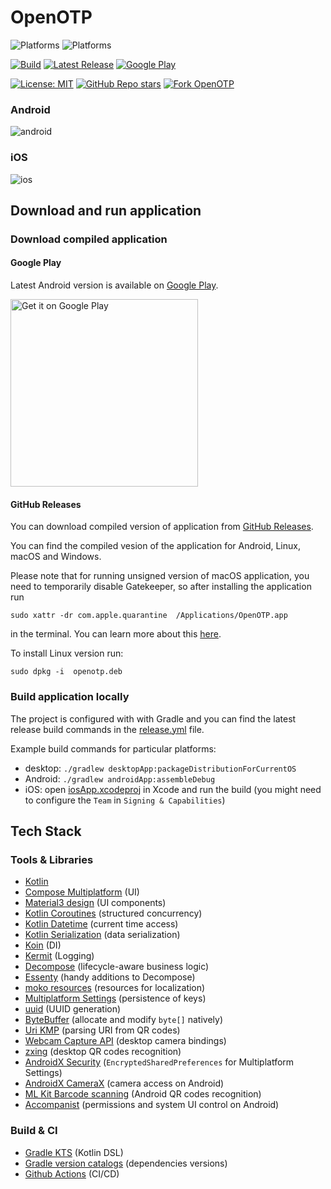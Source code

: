 # OpenOTP

![Platforms](https://img.shields.io/badge/mobile-Android%20%7C%20iOS-blue)
![Platforms](https://img.shields.io/badge/desktop-Windows%20%7C%20macOS%20%7C%20Linux-blue)

[![Build](https://img.shields.io/github/actions/workflow/status/avan1235/open-otp/release.yml?label=Build&color=green)](https://github.com/avan1235/open-otp/actions/workflows/release.yml)
[![Latest Release](https://img.shields.io/github/v/release/avan1235/open-otp?label=Release&color=green)](https://github.com/avan1235/open-otp/releases)
[![Google Play](https://img.shields.io/endpoint?color=green&logo=google-play&logoColor=green&url=https%3A%2F%2Fplay.cuzi.workers.dev%2Fplay%3Fi%3Dml.dev.kotlin.openotp.OpenOtp%26l%3DGoogle%2520Play%26m%3D%24version)](https://play.google.com/store/apps/details?id=ml.dev.kotlin.openotp.OpenOtp)

[![License: MIT](https://img.shields.io/badge/License-MIT-red.svg)](./LICENSE.md)
[![GitHub Repo stars](https://img.shields.io/github/stars/avan1235/open-otp?style=social)](https://github.com/avan1235/open-otp/stargazers)
[![Fork OpenOTP](https://img.shields.io/github/forks/avan1235/open-otp?logo=github&style=social)](https://github.com/avan1235/open-otp/fork)

### Android

![android](https://github.com/avan1235/open-otp/assets/11787040/56d8fa10-f686-4f95-838b-3730770b8d41)

### iOS

![ios](https://github.com/avan1235/open-otp/assets/11787040/8ec711cd-e010-42b2-9167-90657f868c1f)

## Download and run application

### Download compiled application

#### Google Play

Latest Android version is available on
[Google Play](https://play.google.com/store/apps/details?id=ml.dev.kotlin.openotp.OpenOtp).

<a href='https://play.google.com/store/apps/details?id=ml.dev.kotlin.openotp.OpenOtp'><img alt='Get it on Google Play' width="300" src='https://play.google.com/intl/en_us/badges/static/images/badges/en_badge_web_generic.png'/></a>

#### GitHub Releases

You can download compiled version of application from
[GitHub Releases](https://github.com/avan1235/open-otp/releases).

You can find the compiled vesion of the application for Android, Linux, macOS and Windows.

Please note that for running unsigned version of macOS application, you need to temporarily
disable Gatekeeper, so after installing the application run

```shell
sudo xattr -dr com.apple.quarantine  /Applications/OpenOTP.app
```

in the terminal. You can learn more about this
[here](https://web.archive.org/web/20230318124537/https://disable-gatekeeper.github.io/).

To install Linux version run:

```shell
sudo dpkg -i  openotp.deb
```

### Build application locally

The project is configured with with Gradle and you can find the
latest release build commands in the [release.yml](./.github/workflows/release.yml) file.

Example build commands for particular platforms:
- desktop: `./gradlew desktopApp:packageDistributionForCurrentOS`
- Android: `./gradlew androidApp:assembleDebug`
- iOS: open [iosApp.xcodeproj](./iosApp/iosApp.xcodeproj) in Xcode and run the build 
(you might need to configure the `Team` in `Signing & Capabilities`)

## Tech Stack

### Tools & Libraries

- [Kotlin](https://kotlinlang.org/)
- [Compose Multiplatform](https://github.com/JetBrains/compose-multiplatform) (UI)
- [Material3 design](https://m3.material.io/) (UI components)
- [Kotlin Coroutines](https://github.com/Kotlin/kotlinx.coroutines) (structured concurrency)
- [Kotlin Datetime](https://github.com/Kotlin/kotlinx-datetime) (current time access)
- [Kotlin Serialization](https://github.com/Kotlin/kotlinx.serialization) (data serialization)
- [Koin](https://github.com/InsertKoinIO/koin) (DI)
- [Kermit](https://github.com/touchlab/Kermit) (Logging)
- [Decompose](https://github.com/arkivanov/Decompose) (lifecycle-aware business logic)
- [Essenty](https://github.com/arkivanov/Essenty) (handy additions to Decompose)
- [moko resources](https://github.com/icerockdev/moko-resources) (resources for localization)
- [Multiplatform Settings](https://github.com/russhwolf/multiplatform-settings) (persistence of keys)
- [uuid](https://github.com/benasher44/uuid) (UUID generation)
- [ByteBuffer](https://github.com/DitchOoM/buffer) (allocate and modify `byte[]` natively)
- [Uri KMP](https://github.com/eygraber/uri-kmp) (parsing URI from QR codes)
- [Webcam Capture API](https://github.com/sarxos/webcam-capture/) (desktop camera bindings)
- [zxing](https://github.com/zxing/zxing) (desktop QR codes recognition)
- [AndroidX Security](https://developer.android.com/jetpack/androidx/releases/security) (`EncryptedSharedPreferences` for Multiplatform Settings)
- [AndroidX CameraX](https://developer.android.com/jetpack/androidx/releases/camera) (camera access on Android)
- [ML Kit Barcode scanning](https://developer.android.com/jetpack/androidx/releases/camera) (Android QR codes recognition)
- [Accompanist](https://github.com/google/accompanist) (permissions and system UI control on Android)

### Build & CI

- [Gradle KTS](https://docs.gradle.org/current/userguide/kotlin_dsl.html) (Kotlin DSL)
- [Gradle version catalogs](https://developer.android.com/build/migrate-to-catalogs) (dependencies versions)
- [Github Actions](https://github.com/avan1235/open-otp/actions) (CI/CD)
